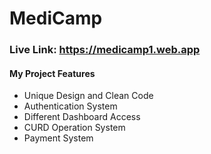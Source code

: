 # MediCamp
### Live Link: https://medicamp1.web.app 

#### My Project Features
- Unique Design and Clean Code
- Authentication System
- Different Dashboard Access
- CURD Operation System
- Payment System